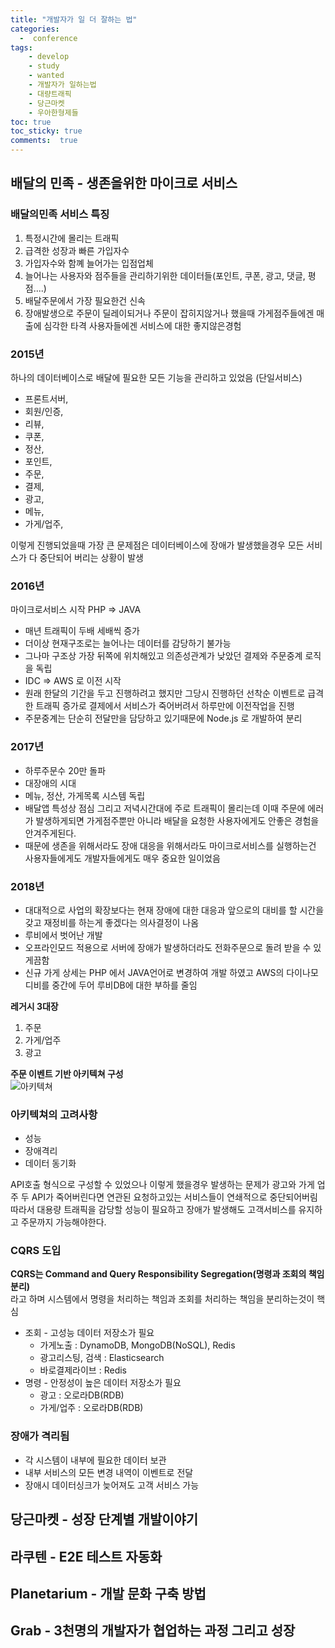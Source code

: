 ```yaml
---
title: "개발자가 일 더 잘하는 법"
categories: 
  -  conference
tags: 
    - develop
    - study
    - wanted
    - 개발자가 일하는법
    - 대량트래픽
    - 당근마켓
    - 우아한형제들
toc: true
toc_sticky: true
comments:  true
---
```


## 배달의 민족 - 생존을위한 마이크로 서비스

### 배달의민족 서비스 특징
1. 특정시간에 몰리는 트래픽
2. 급격한 성장과 빠른 가입자수
3. 가입자수와 함꼐 늘어가는 입점업체
4. 늘어나는 사용자와 점주들을 관리하기위한 데이터들(포인트, 쿠폰, 광고, 댓글, 평점....)
5. 배달주문에서 가장 필요한건 신속
6. 장애발생으로 주문이 딜레이되거나 주문이 잡히지않거나 했을때 가게점주들에겐 매출에 심각한 타격 사용자들에겐 서비스에 대한 좋지않은경험
 

### 2015년
하나의 데이터베이스로 배달에 필요한 모든 기능을 관리하고 있었음  (단일서비스)
- 프론트서버,
- 회원/인증,
- 리뷰,
- 쿠폰,
- 정산,
- 포인트,
- 주문,
- 결제,
- 광고,
- 메뉴,
- 가게/업주,

이렇게 진행되었을때 가장 큰 문제점은 데이터베이스에 장애가 발생했을경우 모든 서비스가 다 중단되어 버리는 상황이 발생

### 2016년
마이크로서비스 시작 PHP => JAVA  
- 매년 트래픽이 두배 세배씩 증가
- 더이상 현재구조로는 늘어나는 데이터를 감당하기 불가능
- 그나마 구조상 가장 뒤쪽에 위치해있고 의존성관계가 낮았던 결제와 주문중계 로직을 독립
- IDC => AWS 로 이전 시작
- 원래 한달의 기간을 두고 진행하려고 했지만 그당시 진행하던 선착순 이벤트로 급격한 트래픽 증가로 결제에서 서비스가 죽어버려서 하루만에 이전작업을 진행
- 주문중계는 단순히 전달만을 담당하고 있기때문에 Node.js 로 개발하여 분리

### 2017년
- 하루주문수 20만 돌파
- 대장애의 시대
- 메뉴, 정산, 가게목록 시스템 독립
- 배달앱 특성상 점심 그리고 저녁시간대에 주로 트래픽이 몰리는데 이때 주문에 에러가 발생하게되면 가게점주뿐만 아니라 배달을 요청한 사용자에게도 안좋은 경험을 안겨주게된다.
- 때문에 생존을 위해서라도 장애 대응을 위해서라도 마이크로서비스를 실행하는건 사용자들에게도 개발자들에게도 매우 중요한 일이었음

### 2018년
- 대대적으로 사업의 확장보다는 현재 장애에 대한 대응과 앞으로의 대비를 할 시간을 갖고 재정비를 하는게 좋겠다는 의사결정이 나옴
- 루비에서 벗어난 개발
- 오프라인모드 적용으로 서버에 장애가 발생하더라도 전화주문으로 돌려 받을 수 있게끔함
- 신규 가게 상세는 PHP 에서 JAVA언어로 변경하여 개발 하였고 AWS의 다이나모디비를 중간에 두어 루비DB에 대한 부하를 줄임

**레거시 3대장**
1. 주문
2. 가게/업주
3. 광고

**주문 이벤트 기반 아키텍쳐 구성**  
![아키텍쳐](https://i.ibb.co/pQhJZZc/2020-10-31-6-23-31.png)

### 아키텍쳐의 고려사항
- 성능
- 장애격리
- 데이터 동기화

API호출 형식으로 구성할 수 있었으나 이렇게 했을경우 발생하는 문제가 광고와 가게 업주 두 API가 죽어버린다면 연관된 요청하고있는 서비스들이 연쇄적으로 중단되어버림  
따라서 대용량 트래픽을 감당할 성능이 필요하고 장애가 발생해도 고객서비스를 유지하고 주문까지 가능해야한다.  

### CQRS 도입
**CQRS는 Command and Query Responsibility Segregation(명령과 조회의 책임 분리)**  
라고 하며 시스템에서 명령을 처리하는 책임과 조회를 처리하는 책임을 분리하는것이 핵심  

- 조회 - 고성능 데이터 저장소가 필요
  - 가게노출 : DynamoDB, MongoDB(NoSQL), Redis
  - 광고리스팅, 검색 : Elasticsearch
  - 바로결제라이브 : Redis
- 명령 - 안정성이 높은 데이터 저장소가 필요
  - 광고 : 오로라DB(RDB)
  - 가게/업주 : 오로라DB(RDB)

### 장애가 격리됨
- 각 시스템이 내부에 필요한 데이터 보관
- 내부 서비스의 모든 변경 내역이 이벤트로 전달
- 장애시 데이터싱크가 늦어져도 고객 서비스 가능




## 당근마켓 - 성장 단계별 개발이야기



## 라쿠텐 - E2E 테스트 자동화

## Planetarium - 개발 문화 구축 방법

## Grab - 3천명의 개발자가 협업하는 과정 그리고 성장

